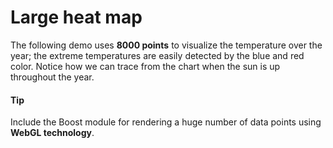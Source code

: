 # Large heat map
The following demo uses **8000 points** to visualize the temperature over the year; the extreme temperatures are easily detected by the blue and red color. Notice how we can trace from the chart when the sun is up throughout the year.

#### Tip
Include the Boost module for rendering a huge number of data points using **WebGL technology**. 